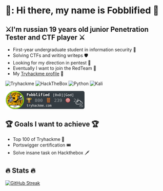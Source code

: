 # :raised_hands:: Hi there, my name is Fobblified :raised_hands:

## :crossed_swords:I'm russian 19 years old junior Penetration Tester and CTF player :crossed_swords:

- First-year undergraduate student in information security :bookmark_tabs:
- Solving CTFs and writing writeps :shield:
- Looking for my direction in pentest :dart:
- Eventually I want to join the RedTeam :red_envelope:
- My [Tryhackme profile](https://tryhackme.com/p/Fobblified) :gem:

![Tryhackme](https://img.shields.io/badge/-TryHackMe-1a2332?style=flat-square&logo=Tryhackme)
![HackTheBox](https://img.shields.io/badge/-Hackthebox-1a2332?style=flat-square&logo=Hackthebox)
![Python](https://img.shields.io/badge/-Python-1a2332?style=flat-square&logo=python&logoColor=yellow)
![Kali](https://img.shields.io/badge/-Kali_linux-1a2332?style=flat-square&logo=kali-linux)


![](https://github.com/fobblified/Fobblified/blob/main/Fobblified.png)

## :trophy: Goals I want to achieve :trophy:
- Top 100 of Tryhackme :1st_place_medal:
- Portswigger certification :tickets:
- Solve insane task on Hackthebox :dagger:

## :fire: Stats :fire:
[![GitHub Streak](http://github-readme-streak-stats.herokuapp.com?user=Fobblified&theme=chartreuse-dark	)](https://git.io/streak-stats)
